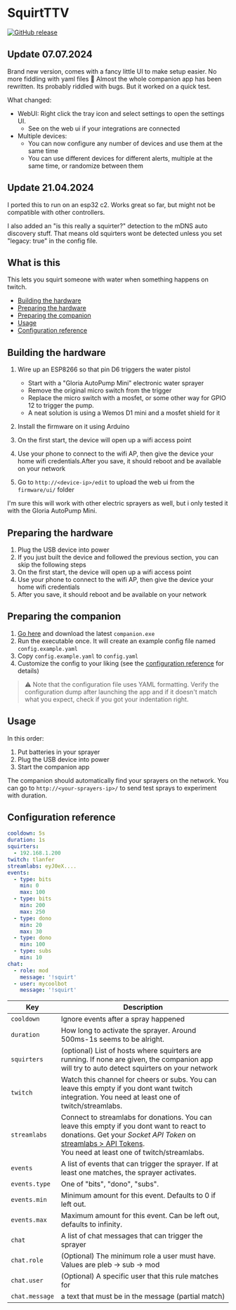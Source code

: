 # SquirtTTV

[![GitHub release](https://img.shields.io/github/release/tlanfer/squirtttv?include_prereleases=&sort=semver&color=blue)](https://github.com/tlanfer/squirtttv/releases)

## Update 07.07.2024

Brand new version, comes with a fancy little UI to make setup easier. No more fiddling with yaml files 🎉
Almost the whole companion app has been rewritten. Its probably riddled with bugs. But it worked on a quick test.

What changed:

* WebUI: Right click the tray icon and select settings to open the settings UI.
  * See on the web ui if your integrations are connected
* Multiple devices:
  * You can now configure any number of devices and use them at the same time
  * You can use different devices for different alerts, multiple at the same time, or randomize between them

## Update 21.04.2024

I ported this to run on an esp32 c2. Works great so far, but might not be compatible with other controllers.

I also added an "is this really a squirter?" detection to the mDNS auto discovery stuff.
That means old squirters wont be detected unless you set "legacy: true" in the config file.

## What is this

This lets you squirt someone with water when something happens on twitch.

* [Building the hardware](#building-the-hardware)
* [Preparing the hardware](#preparing-the-hardware)
* [Preparing the companion](#preparing-the-companion)
* [Usage](#usage)
* [Configuration reference](#configuration-reference)

## Building the hardware

1. Wire up an ESP8266 so that pin D6 triggers the water pistol

   * Start with a "Gloria AutoPump Mini" electronic water sprayer
   * Remove the original micro switch from the trigger
   * Replace the micro switch with a mosfet, or some other way for GPIO 12 to trigger the pump.
   * A neat solution is using a Wemos D1 mini and a mosfet shield for it

2. Install the firmware on it using Arduino
3. On the first start, the device will open up a wifi access point
4. Use your phone to connect to the wifi AP, then give the device your home wifi credentials.After you save, it should reboot and be available on your network
5. Go to `http://<device-ip>/edit` to upload the web ui from the `firmware/ui/` folder

I'm sure this will work with other electric sprayers as well, but i only tested it with the Gloria AutoPump Mini.

## Preparing the hardware

1. Plug the USB device into power
2. If you just built the device and followed the previous section, you can skip the following steps
3. On the first start, the device will open up a wifi access point
5. Use your phone to connect to the wifi AP, then give the device your home wifi credentials
6. After you save, it should reboot and be available on your network 

## Preparing the companion

1. [Go here](/releases/tag/latest) and download the latest `companion.exe`
2. Run the executable once. It will create an example config file named `config.example.yaml`
3. Copy `config.example.yaml` to `config.yaml`
4. Customize the config to your liking (see the [configuration reference](#configuration-reference) for details)

> ⚠ Note that the configuration file uses YAML formatting.
>   Verify the configuration dump after launching the app and if it doesn't match what you expect, check if you 
>   got your indentation right.

## Usage

In this order:
1. Put batteries in your sprayer
2. Plug the USB device into power
3. Start the companion app

The companion should automatically find your sprayers on the network.
You can go to `http://<your-sprayers-ip>/` to send test sprays to experiment with duration.

## Configuration reference

```yaml
cooldown: 5s
duration: 1s
squirters:
  - 192.168.1.200
twitch: tlanfer
streamlabs: eyJ0eX....
events:
  - type: bits
    min: 0
    max: 100
  - type: bits
    min: 200
    max: 250
  - type: dono
    min: 20
    max: 30
  - type: dono
    min: 100
  - type: subs
    min: 10
chat:
  - role: mod
    message: '!squirt'
  - user: mycoolbot
    message: '!squirt'
```

| Key            | Description                                                                                                                                                                                                                                                                |
|----------------|----------------------------------------------------------------------------------------------------------------------------------------------------------------------------------------------------------------------------------------------------------------------------|
| `cooldown`     | Ignore events after a spray happened                                                                                                                                                                                                                                       |
| `duration`     | How long to activate the sprayer. Around 500ms-1s seems to be alright.                                                                                                                                                                                                     |
| `squirters`    | (optional) List of hosts where squirters are running. If none are given, the companion app will try to auto detect squirters on your network                                                                                                                               | 
| `twitch`       | Watch this channel for cheers or subs. You can leave this empty if you dont want twitch integration. You need at least one of twitch/streamlabs.                                                                                                                           |
| `streamlabs`   | Connect to streamlabs for donations. You can leave this empty if you dont want to react to donations. Get your *Socket API Token* on [streamlabs > API Tokens](https://streamlabs.com/dashboard#/settings/api-settings). <br/> You need at least one of twitch/streamlabs. |
| `events`       | A list of events that can trigger the sprayer. If at least one matches, the sprayer activates.                                                                                                                                                                             |
| `events.type`  | One of "bits", "dono", "subs".                                                                                                                                                                                                                                             |
| `events.min`   | Minimum amount for this event. Defaults to 0 if left out.                                                                                                                                                                                                                  |
| `events.max`   | Maximum amount for this event. Can be left out, defaults to infinity.                                                                                                                                                                                                      |
| `chat`         | A list of chat messages that can trigger the sprayer                                                                                                                                                                                                                       |
| `chat.role`    | (Optional) The minimum role a user must have. Values are pleb -> sub -> mod                                                                                                                                                                                                |
| `chat.user`    | (Optional) A specific user that this rule matches for                                                                                                                                                                                                                      |
| `chat.message` | a text that must be in the message (partial match)                                                                                                                                                                                                                         |

